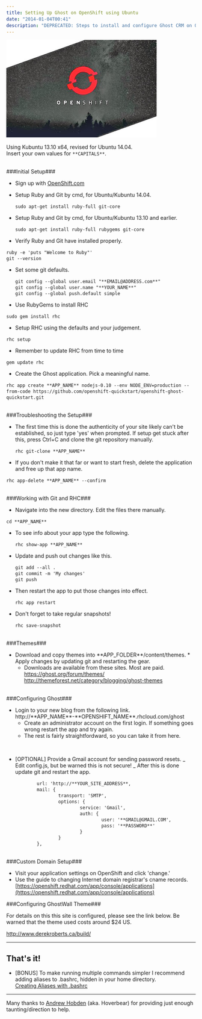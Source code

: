 ```yaml
---
title: Setting Up Ghost on OpenShift using Ubuntu
date: "2014-01-04T00:41"
description: "DEPRECATED: Steps to install and configure Ghost CRM on OpenShift 2 from Ubuntu 14.04."
---
```


![OpenShiftLogo](./OpenShift-2.jpeg)

Using Kubuntu 13.10 x64, revised for Ubuntu 14.04.
</br>Insert your own values for `**CAPITALS**`.

</br>
###Initial Setup###

- Sign up with [OpenShift.com](http://openshift.com)

- Setup Ruby and Git by cmd, for Ubuntu/Kubuntu 14.04.

  <pre><code>sudo apt-get install ruby-full git-core
  </code></pre>

- Setup Ruby and Git by cmd, for Ubuntu/Kubuntu 13.10 and earlier.

  <pre><code>sudo apt-get install ruby-full rubygems git-core
  </code></pre>

- Verify Ruby and Git have installed properly.

<pre><code>ruby -e 'puts "Welcome to Ruby"'
git --version
</code></pre>

- Set some git defaults.
  <pre><code>git config --global user.email "**EMAIL@ADDRESS.com**"
  git config --global user.name "**YOUR_NAME**"
  git config --global push.default simple
  </code></pre>
- Use RubyGems to install RHC

<pre><code>sudo gem install rhc
</code></pre>

- Setup RHC using the defaults and your judgement.

<pre><code>rhc setup
</code></pre>

- Remember to update RHC from time to time

<pre><code>gem update rhc
</code></pre>

- Create the Ghost application. Pick a meaningful name.

<pre><code>rhc app create **APP_NAME** nodejs-0.10 --env NODE_ENV=production --from-code https://github.com/openshift-quickstart/openshift-ghost-quickstart.git
</code></pre>

</br>
###Troubleshooting the Setup###

- The first time this is done the authenticity of your site likely can't be established, so just type 'yes' when prompted. If setup get stuck after this, press Ctrl+C and clone the git repository manually.

  <pre><code>rhc git-clone **APP_NAME**</code></pre>

- If you don't make it that far or want to start fresh, delete the application and free up that app name.

<pre><code>rhc app-delete **APP_NAME** --confirm</code></pre>

</br>
###Working with Git and RHC###

- Navigate into the new directory. Edit the files there manually.

<pre><code>cd **APP_NAME**</code></pre>

- To see info about your app type the following.

  <pre><code>rhc show-app **APP_NAME**
  </code></pre>

- Update and push out changes like this.

  <pre><code>git add --all .
  git commit -m 'My changes'
  git push
  </code></pre>

- Then restart the app to put those changes into effect.

  <pre><code>rhc app restart
  </code></pre>

- Don't forget to take regular snapshots!
  <pre><code>rhc save-snapshot
  </code></pre>

</br>
###Themes###

- Download and copy themes into \*\*APP_FOLDER\*\*/content/themes. \* Apply changes by updating git and restarting the gear.
  - Downloads are available from these sites. Most are paid.
    </br>https://ghost.org/forum/themes/
    </br>http://themeforest.net/category/blogging/ghost-themes

</br>
###Configuring Ghost###

- Login to your new blog from the following link.
  </br>http://\*\*APP\_NAME\*\*-\*\*OPENSHIFT\_NAME\*\*.rhcloud.com/ghost
  - Create an administrator account on the first login. If something goes wrong restart the app and try again.
  - The rest is fairly straightfordward, so you can take it from here.

</br>

- [OPTIONAL] Provide a Gmail account for sending password resets.
  _ Edit config.js, but be warned this is not secure!
  _ After this is done update git and restart the app.
  <pre><code>        url: 'http://**YOUR_SITE_ADDRESS**,
          mail: {
                  transport: 'SMTP',
                  options: {
                          service: 'Gmail',
                          auth: {
                                  user: '**GMAIL@GMAIL.COM',
                                  pass: '**PASSWORD**'
                          }
                  }
          },
  </code></pre>

</br>
###Custom Domain Setup###

- Visit your application settings on OpenShift and click 'change.'
- Use the guide to changing Internet domain registrar's cname records.
  [https://openshift.redhat.com/app/console/applications](https://openshift.redhat.com/app/console/applications)

###Configuring GhostWall Theme###

For details on this this site is configured, please see the link below. Be warned that the theme used costs around \$24 US.

http://www.derekroberts.ca/build/

---

## That's it!

- [BONUS] To make running multiple commands simpler I recommend adding aliases to .bashrc, hidden in your home directory.</br>
  [Creating Aliases with .bashrc](http://www.derekroberts.ca/creating-aliases-with-bashrc/)

---

Many thanks to [Andrew Hobden](http://www.hoverbear.org) (aka. Hoverbear) for providing just enough taunting/direction to help.
